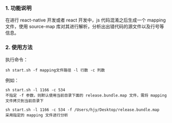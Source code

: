 ### 1. 功能说明

在进行 react-native 开发或者 react 开发中，js 代码混淆之后生成一个 mapping 文件，使用 source-map 库对其进行解析，分析出出错代码的源文件以及行号等信息。

### 2. 使用方法

执行命令：
```
sh start.sh -f mapping文件路径 -l 行数 -c 列数
```

例如：
```
sh start.sh -l 1166 -c 534 
不指定 -f 参数，则默认使用当前目录下面的 release.bundle.map 文件，需将 mapping 文件拷贝到当前目录下

sh start.sh -l 1166 -c 534 -f /Users/hjy/Desktop/release.bundle.map 
采用指定的 mapping 文件进行分析
```
